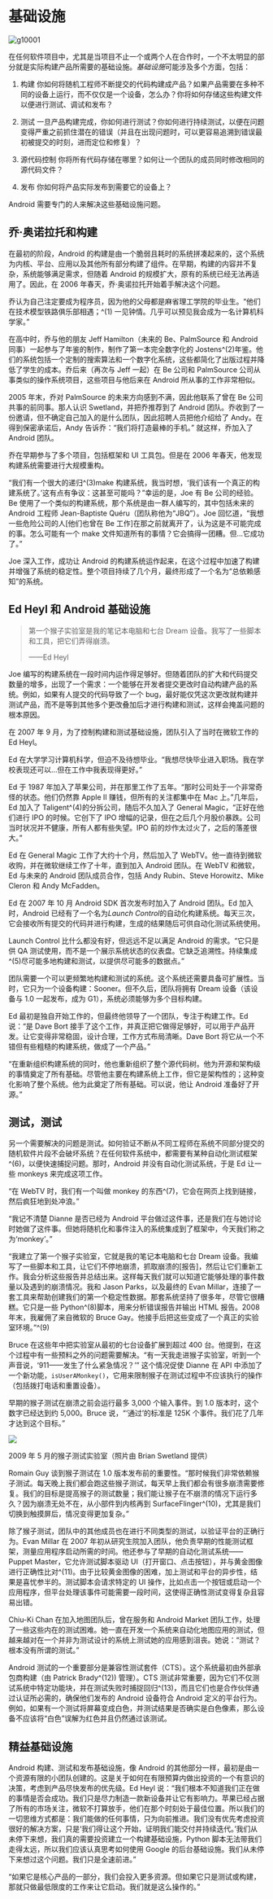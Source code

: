 # 基础设施

![g10001](img/g10001.png)

在任何软件项目中，尤其是当项目不止一个或两个人在合作时，一个不太明显的部分就是实际构建产品所需要的基础设施。*基础设施*可能涉及多个方面，包括：

1.  构建 你如何将随机工程师不断提交的代码构建成产品？如果产品需要在多种不同的设备上运行，而不仅仅是一个设备，怎么办？你将如何存储这些构建文件以便进行测试、调试和发布？

1.  测试 一旦产品构建完成，你如何进行测试？你如何进行持续测试，以便在问题变得严重之前抓住潜在的错误（并且在出现问题时，可以更容易追溯到错误最初被提交的时刻，进而定位和修复）？

1.  源代码控制 你将所有代码存储在哪里？如何让一个团队的成员同时修改相同的源代码文件？

1.  发布 你如何将产品实际发布到需要它的设备上？

Android 需要专门的人来解决这些基础设施问题。

## 乔·奥诺拉托和构建

在最初的阶段，Android 的构建是由一个脆弱且耗时的系统拼凑起来的，这个系统为内核、平台、应用以及其他所有部分构建了组件。在早期，构建的内容并不复杂，系统能够满足需求，但随着 Android 的规模扩大，原有的系统已经无法再适用了。因此，在 2006 年春天，乔·奥诺拉托开始着手解决这个问题。

乔认为自己注定要成为程序员，因为他的父母都是麻省理工学院的毕业生。“他们在技术模型铁路俱乐部相遇；^(1) 一见钟情。几乎可以预见我会成为一名计算机科学家。”

在高中时，乔与他的朋友 Jeff Hamilton（未来的 Be、PalmSource 和 Android 同事）一起参与了年鉴的制作，制作了第一本完全数字化的 Jostens^(2)年鉴。他们的系统包括一个定制的搜索算法和一个数字化系统，这些都简化了出版过程并降低了学生的成本。乔后来（再次与 Jeff 一起）在 Be 公司和 PalmSource 公司从事类似的操作系统项目，这些项目与他后来在 Android 所从事的工作非常相似。

2005 年末，乔对 PalmSource 的未来方向感到不满，因此他联系了曾在 Be 公司共事的前同事。那人认识 Swetland，并把乔推荐到了 Android 团队。乔收到了一份邀请，但不确定自己加入的是什么团队，因此招聘人员把他介绍给了 Andy。在得到保密承诺后，Andy 告诉乔：“我们将打造最棒的手机。” 就这样，乔加入了 Android 团队。

乔在早期参与了多个项目，包括框架和 UI 工具包。但是在 2006 年春天，他发现构建系统需要进行大规模重构。

“我们有一个很大的递归^(3)make 构建系统，我当时想，‘我们该有一个真正的构建系统了。’这有点有争议：这甚至可能吗？”幸运的是，Joe 有 Be 公司的经验。Be 使用了一个类似的构建系统，那个系统是由一群人编写的，其中包括未来的 Android 工程师 Jean-Baptiste Quéru（团队称他为“JBQ”）。Joe 回忆道，“我想一些危险公司的人[他们也曾在 Be 工作]在那之前就离开了，认为这是不可能完成的事。怎么可能有一个 make 文件知道所有的事情？它会搞得一团糟。但...它成功了。”

Joe 深入工作，成功让 Android 的构建系统运作起来，在这个过程中加速了构建并增强了系统的稳定性。整个项目持续了几个月，最终形成了一个名为“总依赖感知”的系统。

## Ed Heyl 和 Android 基础设施

> 第一个猴子实验室是我的笔记本电脑和七台 Dream 设备。我写了一些脚本和工具，把它们弄得崩溃。
> 
> ——Ed Heyl

Joe 编写的构建系统在一段时间内运作得足够好。但随着团队的扩大和代码提交数量的增多，出现了一个需求：一个能够在开发者提交更改时自动构建产品的系统。例如，如果有人提交的代码导致了一个 bug，最好能仅凭这次更改就构建并测试产品，而不是等到其他多个更改叠加后才进行构建和测试，这样会掩盖问题的根本原因。

在 2007 年 9 月，为了控制构建和测试基础设施，团队引入了当时在微软工作的 Ed Heyl。

Ed 在大学学习计算机科学，但迫不及待想毕业。“我想尽快毕业进入职场。我在学校表现还可以…但在工作中我表现得更好。”

Ed 于 1987 年加入了苹果公司，并在那里工作了五年。“那时公司处于一个非常奇怪的状态。他们仍然靠 Apple II 赚钱，但所有的关注都集中在 Mac 上。”几年后，Ed 加入了 Taligent^(4)的分拆公司，随后不久加入了 General Magic，“正好在他们进行 IPO 的时候。它创下了 IPO 增幅的记录，但在之后几个月股价暴跌。公司当时状况并不健康，所有人都有些失望。IPO 前的炒作太过火了，之后的落差很大。”

Ed 在 General Magic 工作了大约十个月，然后加入了 WebTV。他一直待到微软收购，并在微软继续工作了十年，直到加入 Android 团队。在 WebTV 和微软，Ed 与未来的 Android 团队成员合作，包括 Andy Rubin、Steve Horowitz、Mike Cleron 和 Andy McFadden。

Ed 在 2007 年 10 月 Android SDK 首次发布时加入了 Android 团队。Ed 加入时，Android 已经有了一个名为*Launch Control*的自动化构建系统。每天三次，它会接收所有提交的代码并进行构建，生成的结果随后可供自动化测试系统使用。

Launch Control 比什么都没有好，但远远不足以满足 Android 的需求。“它只是供 QA 测试使用，而不是一个展示系统状态的仪表盘。它缺乏追溯性。持续集成^(5)尽可能多地构建和测试，以提供尽可能多的数据点。”

团队需要一个可以更频繁地构建和测试的系统。这个系统还需要具备可扩展性。当时，它只为一个设备构建：Sooner。但不久后，团队将拥有 Dream 设备（该设备与 1.0 一起发布，成为 G1），系统必须能够为多个目标构建。

Ed 最初是独自开始工作的，但最终他领导了一个团队，专注于构建工作。Ed 说：“是 Dave Bort 接手了这个工作，并真正把它做得足够好，可以用于产品开发。让它变得非常稳固，设计合理，工作方式布局清晰。Dave Bort 将它从一个不错但有些粗糙的构建系统，做成了一个产品。”

“在重新组织构建系统的同时，他也重新组织了整个源代码树。他为开源和架构级的事情奠定了所有基础。尽管他主要在构建系统上工作，但它是架构性的；这种变化影响了整个系统。他为此奠定了所有基础。可以说，他让 Android 准备好了开源。”

## 测试，测试

另一个需要解决的问题是测试。如何验证不断从不同工程师在系统不同部分提交的随机软件片段不会破坏系统？在任何软件系统中，都需要有某种自动化测试框架^(6)，以便快速捕捉问题。那时，Android 并没有自动化测试系统，于是 Ed 让一些 monkeys 来完成这项工作。

“在 WebTV 时，我们有一个叫做 monkey 的东西^(7)，它会在网页上找到链接，然后疯狂地到处冲浪。”

“我记不清楚 Dianne 是否已经为 Android 平台做过这件事，还是我们在与她讨论时她做了这件事。但她将随机化和事件注入的系统集成到了框架中，今天我们称之为‘monkey’。”

“我建立了第一个猴子实验室，它就是我的笔记本电脑和七台 Dream 设备。我编写了一些脚本和工具，让它们不停地崩溃，抓取崩溃的[报告]，然后让它们重新工作。我会分析这些报告并总结出来。这样每天我们就可以知道它能够处理的事件数量以及遇到的崩溃情况。我和 Jason Parks，以及最终的 Evan Millar，连接了一套工具来帮助创建我们的第一个稳定性数据。那套系统坚持了很多年，尽管它很糟糕。它只是一些 Python^(8)脚本，用来分析错误报告并输出 HTML 报告。2008 年末，我雇佣了来自微软的 Bruce Gay。他接手后把这些变成了一个真正的实验室环境。”^(9)

Bruce 在这些年中把实验室从最初的七台设备扩展到超过 400 台。他提到，在这个过程中有一些预料之外的问题需要解决。“有一天我走进猴子实验室，听到一个声音说，‘911——发生了什么紧急情况？’” 这个情况促使 Dianne 在 API 中添加了一个新功能，`isUserAMonkey()`，它用来限制猴子在测试过程中不应该执行的操作（包括拨打电话和重置设备）。

早期的猴子测试在崩溃之前会运行最多 3,000 个输入事件。到 1.0 版本时，这个数字已经达到约 5,000。Bruce 说，“‘通过’的标准是 125K 个事件。我们花了几年才达到这个目标。”

![](img/f10001.png)

2009 年 5 月的猴子测试实验室（照片由 Brian Swetland 提供）

Romain Guy 谈到猴子测试在 1.0 版本发布前的重要性。“那时候我们非常依赖猴子测试。每天晚上我们都会跑这些猴子测试，每天早上我们都会有很多崩溃需要修复。我们的目标是提高猴子的测试数量；我们能让猴子在不崩溃的情况下运行多久？因为崩溃无处不在，从小部件到内核再到 SurfaceFlinger^(10)，尤其是我们切换到触摸屏后，情况变得更加复杂。”

除了猴子测试，团队中的其他成员也在进行不同类型的测试，以验证平台的正确行为。Evan Millar 在 2007 年初从研究生院加入团队，他负责早期的性能测试框架，测量应用程序启动所需的时间。他还参与了早期的自动化测试系统——Puppet Master，它允许测试脚本驱动 UI（打开窗口、点击按钮），并与黄金图像进行正确性比对^(11)。由于比较黄金图像的困难，加上测试和平台的异步性，结果是喜忧参半的。测试脚本会请求特定的 UI 操作，比如点击一个按钮或启动一个应用程序，但平台处理该事件可能需要一段时间，这使得正确性测试变得复杂且容易出错。

Chiu-Ki Chan 在加入地图团队后，曾在服务和 Android Market 团队工作，处理了一些这些内在的测试困难。她一直在开发一个系统来自动化地图应用的测试，但越来越对在一个并非为测试设计的系统上测试她的应用感到沮丧。她说：“测试？根本没有所谓的测试。”

Android 测试的一个重要部分是兼容性测试套件（CTS）。这个系统最初由外部承包商构建（由 Patrick Brady^(12)) 管理）。CTS 测试非常重要，因为它们不仅测试系统中特定功能块，并在测试失败时捕捉回归^(13)，而且它们也是合作伙伴通过认证所必需的，确保他们发布的 Android 设备符合 Android 定义的平台行为。例如，如果有一个测试将屏幕变成白色，并测试结果是否确实是白色像素，那么设备不应该将“白色”误解为红色并且仍然通过该测试。

## 精益基础设施

Android 构建、测试和发布基础设施，像 Android 的其他部分一样，最初是由一个资源有限的小团队创建的。这是关于如何在有限预算内做出投资的一个有意识的决策，考虑到产品尽快发布的优先级。Ed Heyl 说：“我们根本不知道我们正在做的事情是否会成功。我们只是尽力制造一款新设备并让它有影响力。苹果已经占据了所有的市场关注，微软不打算放手，他们在那个时刻处于最佳位置。所以我们的一切思维方式都是：我们能做的任何事情，只为向前推进。我们没有优先考虑投资很好的解决方案，只是‘我们得让这个开始，证明我们能交付并持续迭代。’我们从未停下来想，我们真的需要投资建立一个构建基础设施，Python 脚本无法带我们走得太远，所以我们应该认真思考如何使用 Google 的后台基础设施。我们从未停下来想过这个问题。我们只是全速前进。”

“如果它是核心产品的一部分，我们会投入更多资源。但如果它只是测试或构建，那就只做最低限度的工作来让它启动。我们就是这么操作的。”

